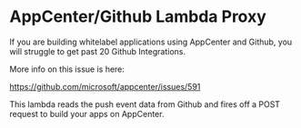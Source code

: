 # AppCenter/Github Lambda Proxy

If you are building whitelabel applications using AppCenter and Github, you will struggle to get past 20 Github Integrations.

More info on this issue is here: 

https://github.com/microsoft/appcenter/issues/591

This lambda reads the push event data from Github and fires off a POST request to build your apps on AppCenter.

